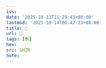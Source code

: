 ```yaml
---
ivs:
date: '2025-10-13T11:29:43+08:00'
lastmod: '2025-10-14T06:42:23+08:00'
title: 󰢰
url: 󰢰
tags: [㲲]
hex: 
src: GHZR
note:
---
```

